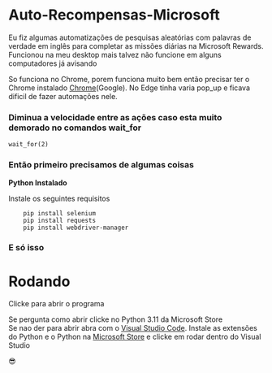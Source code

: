 # Auto-Recompensas-Microsoft
Eu fiz algumas automatizações de pesquisas aleatórias com palavras de verdade em inglês para completar as missões diárias na Microsoft Rewards. Funcionou na meu desktop mais talvez não funcione em alguns computadores já avisando

So funciona no Chrome, porem funciona muito bem então precisar ter o Chrome instalado [Chrome](https://www.google.com.br/chrome/)(Google).
No Edge tinha varia pop_up e ficava dificil de fazer automações nele.

### Diminua a velocidade entre as ações caso esta muito demorado no comandos wait_for
```
wait_for(2) 
```

### Então primeiro precisamos de algumas coisas

**Python Instalado**

Instale os seguintes requisitos
```
    pip install selenium 
    pip install requests
    pip install webdriver-manager
```
### E só isso 

# Rodando
Clicke para abrir o programa 

Se pergunta como abrir clicke no Python 3.11 da Microsoft Store <br> 
Se nao der para abrir abra com o [Visual Studio Code](https://code.visualstudio.com/Download). Instale as extensões do Python e o Python na [Microsoft Store](https://apps.microsoft.com/detail/9P7QFQMJRFP7?hl=en-US&gl=US) e clicke em rodar dentro do Visual Studio

😎
